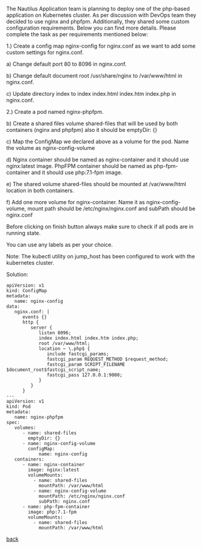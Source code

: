 The Nautilus Application team is planning to deploy one of the php-based application on Kubernetes cluster. As per discussion with DevOps team they decided to use nginx and phpfpm. Additionally, they shared some custom configuration requirements. Below you can find more details. Please complete the task as per requirements mentioned below:  

1.) Create a config map nginx-config for nginx.conf as we want to add some custom settings for nginx.conf.  

a) Change default port 80 to 8096 in nginx.conf.  

b) Change default document root /usr/share/nginx to /var/www/html in nginx.conf.  

c) Update directory index to index index.html index.htm index.php in nginx.conf.  

2.) Create a pod named nginx-phpfpm.  

b) Create a shared files volume shared-files that will be used by both containers (nginx and phpfpm) also it should be emptyDir: {}  

c) Map the ConfigMap we declared above as a volume for the pod. Name the volume as nginx-config-volume  

d) Nginx container should be named as nginx-container and it should use nginx:latest image. PhpFPM container should be named as php-fpm-container and it should use php:7.1-fpm image.  

e) The shared volume shared-files should be mounted at /var/www/html location in both containers.  

f) Add one more volume for nginx-container. Name it as nginx-config-volume, mount path should be /etc/nginx/nginx.conf and subPath should be nginx.conf  

Before clicking on finish button always make sure to check if all pods are in running state.  

You can use any labels as per your choice.  

Note: The kubectl utility on jump_host has been configured to work with the kubernetes cluster.  

Solution:  

```
apiVersion: v1
kind: ConfigMap
metadata:
   name: nginx-config
data:
   nginx.conf: |
      events {} 
      http {
         server {
            listen 8096;
            index index.html index.htm index.php;
            root /var/www/html;
            location ~ \.php$ {
               include fastcgi_params;
               fastcgi_param REQUEST_METHOD $request_method;
               fastcgi_param SCRIPT_FILENAME $document_root$fastcgi_script_name;
               fastcgi_pass 127.0.0.1:9000;
            }
         }
      }
---
apiVersion: v1
kind: Pod
metadata:
   name: nginx-phpfpm
spec:
   volumes:
      - name: shared-files
        emptyDir: {}
      - name: nginx-config-volume
        configMap:
            name: nginx-config
   containers:
      - name: nginx-container
        image: nginx:latest
        volumeMounts:
          - name: shared-files
            mountPath: /var/www/html
          - name: nginx-config-volume
            mountPath: /etc/nginx/nginx.conf
            subPath: nginx.conf
      - name: php-fpm-container
        image: php:7.1-fpm
        volumeMounts:
          - name: shared-files
            mountPath: /var/www/html
```

[back](https://github.com/MederD/Kodekloud-Engineer-Tasks)
